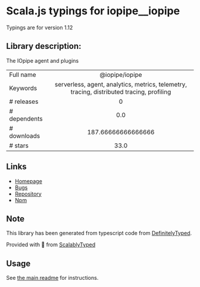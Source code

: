 
# Scala.js typings for iopipe__iopipe

Typings are for version 1.12

## Library description:
The IOpipe agent and plugins

|                    |                 |
| ------------------ | :-------------: |
| Full name          | @iopipe/iopipe |
| Keywords           | serverless, agent, analytics, metrics, telemetry, tracing, distributed tracing, profiling |
| # releases         | 0 |
| # dependents       | 0.0 |
| # downloads        | 187.66666666666666 |
| # stars            | 33.0 |

## Links
- [Homepage](https://github.com/iopipe/the-meta-package#readme)
- [Bugs](https://github.com/iopipe/iopipe-js/issues)
- [Repository](https://github.com/iopipe/iopipe-js)
- [Npm](https://www.npmjs.com/package/%40iopipe%2Fiopipe)
    


## Note
This library has been generated from typescript code from [DefinitelyTyped](https://definitelytyped.org).

Provided with :purple_heart: from [ScalablyTyped](https://github.com/oyvindberg/ScalablyTyped)

## Usage
See [the main readme](../../readme.md) for instructions.


